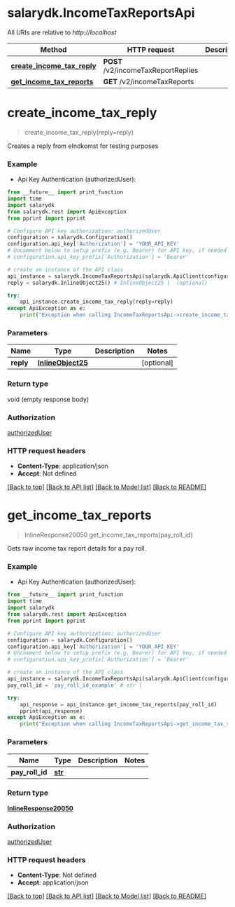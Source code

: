 # salarydk.IncomeTaxReportsApi

All URIs are relative to *http://localhost*

Method | HTTP request | Description
------------- | ------------- | -------------
[**create_income_tax_reply**](IncomeTaxReportsApi.md#create_income_tax_reply) | **POST** /v2/incomeTaxReportReplies | 
[**get_income_tax_reports**](IncomeTaxReportsApi.md#get_income_tax_reports) | **GET** /v2/incomeTaxReports | 


# **create_income_tax_reply**
> create_income_tax_reply(reply=reply)



Creates a reply from eIndkomst for testing purposes

### Example

* Api Key Authentication (authorizedUser): 
```python
from __future__ import print_function
import time
import salarydk
from salarydk.rest import ApiException
from pprint import pprint

# Configure API key authorization: authorizedUser
configuration = salarydk.Configuration()
configuration.api_key['Authorization'] = 'YOUR_API_KEY'
# Uncomment below to setup prefix (e.g. Bearer) for API key, if needed
# configuration.api_key_prefix['Authorization'] = 'Bearer'

# create an instance of the API class
api_instance = salarydk.IncomeTaxReportsApi(salarydk.ApiClient(configuration))
reply = salarydk.InlineObject25() # InlineObject25 |  (optional)

try:
    api_instance.create_income_tax_reply(reply=reply)
except ApiException as e:
    print("Exception when calling IncomeTaxReportsApi->create_income_tax_reply: %s\n" % e)
```

### Parameters

Name | Type | Description  | Notes
------------- | ------------- | ------------- | -------------
 **reply** | [**InlineObject25**](InlineObject25.md)|  | [optional] 

### Return type

void (empty response body)

### Authorization

[authorizedUser](../README.md#authorizedUser)

### HTTP request headers

 - **Content-Type**: application/json
 - **Accept**: Not defined

[[Back to top]](#) [[Back to API list]](../README.md#documentation-for-api-endpoints) [[Back to Model list]](../README.md#documentation-for-models) [[Back to README]](../README.md)

# **get_income_tax_reports**
> InlineResponse20050 get_income_tax_reports(pay_roll_id)



Gets raw income tax report details for a pay roll.

### Example

* Api Key Authentication (authorizedUser): 
```python
from __future__ import print_function
import time
import salarydk
from salarydk.rest import ApiException
from pprint import pprint

# Configure API key authorization: authorizedUser
configuration = salarydk.Configuration()
configuration.api_key['Authorization'] = 'YOUR_API_KEY'
# Uncomment below to setup prefix (e.g. Bearer) for API key, if needed
# configuration.api_key_prefix['Authorization'] = 'Bearer'

# create an instance of the API class
api_instance = salarydk.IncomeTaxReportsApi(salarydk.ApiClient(configuration))
pay_roll_id = 'pay_roll_id_example' # str | 

try:
    api_response = api_instance.get_income_tax_reports(pay_roll_id)
    pprint(api_response)
except ApiException as e:
    print("Exception when calling IncomeTaxReportsApi->get_income_tax_reports: %s\n" % e)
```

### Parameters

Name | Type | Description  | Notes
------------- | ------------- | ------------- | -------------
 **pay_roll_id** | [**str**](.md)|  | 

### Return type

[**InlineResponse20050**](InlineResponse20050.md)

### Authorization

[authorizedUser](../README.md#authorizedUser)

### HTTP request headers

 - **Content-Type**: Not defined
 - **Accept**: application/json

[[Back to top]](#) [[Back to API list]](../README.md#documentation-for-api-endpoints) [[Back to Model list]](../README.md#documentation-for-models) [[Back to README]](../README.md)

